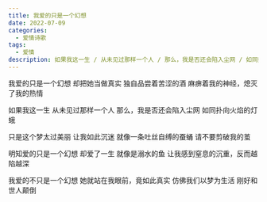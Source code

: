 ```yaml
---
title: 我爱的只是一个幻想
date: 2022-07-09
categories:
  - 爱情诗歌
tags:
  - 爱情
description: 如果我这一生 / 从未见过那样一个人 / 那么，我是否还会陷入尘网 / 如同扑向火焰的灯蛾
---
```


我爱的只是一个幻想
却把她当做真实
独自品尝着苦涩的酒
麻痹着我的神经，熄灭了我的热情

如果我这一生
从未见过那样一个人
那么，我是否还会陷入尘网
如同扑向火焰的灯蛾

只是这个梦太过美丽
让我如此沉迷
就像一条吐丝自缚的蚕蛹
请不要剪破我的茧

明知爱的只是一个幻想
却爱了一生
就像是溺水的鱼
让我感到窒息的沉重，反而越陷越深

我爱的不只是一个幻想
她就站在我眼前，竟如此真实
仿佛我们以梦为生活
刚好和世人颠倒
